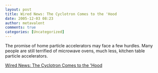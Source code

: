 ```yaml
---
layout: post
title: Wired News: The Cyclotron Comes to the 'Hood
date: 2005-12-03 08:23
author: metavalent
comments: true
categories: [Uncategorized]
---
```

<a href="http://www.wired.com/news/politics/0,1283,69726,00.html?tw=rss.TOP"><img src="http://ly.lygo.com/ly/wired/news/v/20020914/images/cs6/logo28_wirednews.gif" alt="" border="0" /></a>The promise of home particle accelerators may face a few hurdles.  Many people are still terrified of microwave ovens, much less, kitchen table particle accelerators.

<a href="http://www.wired.com/news/politics/0,1283,69726,00.html?tw=rss.TOP">Wired News: The Cyclotron Comes to the 'Hood</a>
